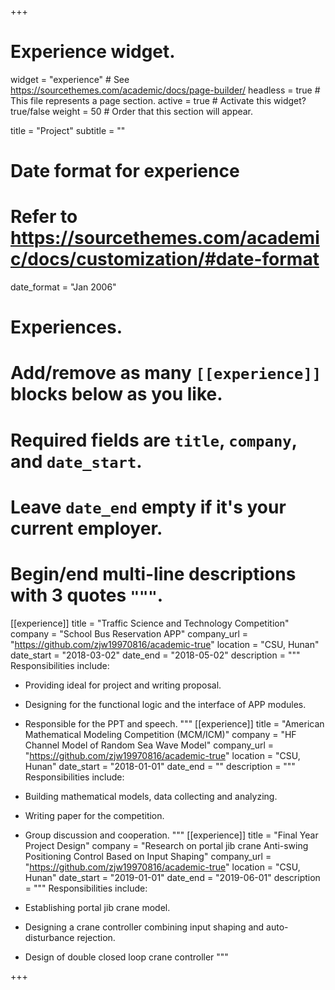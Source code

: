 +++
# Experience widget.
widget = "experience"  # See https://sourcethemes.com/academic/docs/page-builder/
headless = true  # This file represents a page section.
active = true  # Activate this widget? true/false
weight = 50  # Order that this section will appear.

title = "Project"
subtitle = ""

# Date format for experience
#   Refer to https://sourcethemes.com/academic/docs/customization/#date-format
date_format = "Jan 2006"

# Experiences.
#   Add/remove as many `[[experience]]` blocks below as you like.
#   Required fields are `title`, `company`, and `date_start`.
#   Leave `date_end` empty if it's your current employer.
#   Begin/end multi-line descriptions with 3 quotes `"""`.
[[experience]]
  title = "Traffic Science and Technology Competition"
  company = "School Bus Reservation APP"
  company_url = "https://github.com/zjw19970816/academic-true"
  location = "CSU, Hunan"
  date_start = "2018-03-02"
  date_end = "2018-05-02"
  description = """
  Responsibilities include:

  * Providing ideal for project and writing proposal.
  * Designing for the functional logic and the interface of APP modules.
  * Responsible for the PPT and speech.
    """
[[experience]]
    title = "American Mathematical Modeling Competition (MCM/ICM)"
    company = "HF Channel Model of Random Sea Wave Model"
    company_url = "https://github.com/zjw19970816/academic-true"
    location = "CSU, Hunan"
    date_start = "2018-01-01"
    date_end = ""
    description = """
    Responsibilities include:
  
  * Building mathematical models, data collecting and analyzing.
  * Writing paper for the competition.
  * Group discussion and cooperation.
    """
[[experience]]
    title = "Final Year Project Design"
    company = "Research on portal jib crane Anti-swing Positioning Control Based on Input Shaping"
    company_url = "https://github.com/zjw19970816/academic-true"
    location = "CSU, Hunan"
    date_start = "2019-01-01"
    date_end = "2019-06-01"
    description = """
    Responsibilities include:
  
  * Establishing portal jib crane model.
  * Designing a crane controller combining input shaping and auto-disturbance rejection.
  * Design of double closed loop crane controller
    """

+++
